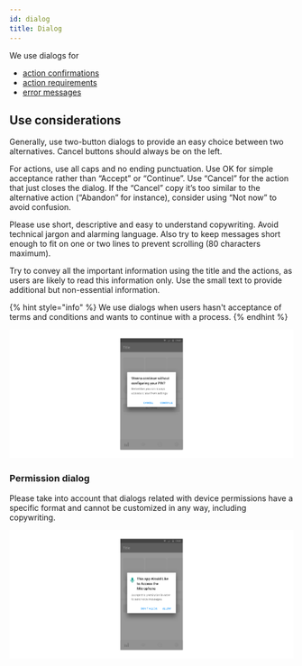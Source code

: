```yaml
---
id: dialog
title: Dialog
---
```


We use dialogs for

* [action confirmations](../feedback-scenarios/action-confirmation.md)
* [action requirements](../feedback-scenarios/action-requirement.md)
* [error messages](../feedback-scenarios/error-scenario.md)

## Use considerations

Generally, use two-button dialogs to provide an easy choice between two alternatives. Cancel buttons should always be on the left. 

For actions, use all caps and no ending punctuation. Use OK for simple acceptance rather than “Accept” or “Continue”. Use “Cancel” for the action that just closes the dialog. If the “Cancel” copy it’s too similar to the alternative action \(“Abandon” for instance\), consider using “Not now” to avoid confusion.

Please use short, descriptive and easy to understand copywriting. Avoid technical jargon and alarming language. Also try to keep messages short enough to fit on one or two lines to prevent scrolling \(80 characters maximum\).

Try to convey all the important information using the title and the actions, as users are likely to read this information only. Use the small text to provide additional but non-essential information.

{% hint style="info" %}
We use dialogs when users hasn't acceptance of terms and conditions and wants to continue with a process.
{% endhint %}

![](../../../img/android_dialog.jpg)

### Permission dialog

Please take into account that dialogs related with device permissions have a specific format and cannot be customized in any way, including copywriting.

![](../../../img/android_dialog-permission.jpg)

